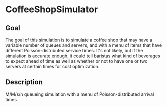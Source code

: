 # CoffeeShopSimulator

## Goal
The goal of this simulation is to simulate a coffee shop that may have a variable number of queues and servers, and with a menu of items that have different Poisson-distributed service times. It's not likely, but if the simulation is accurate enough, it could tell baristas what kind of beverages to expect ahead of time as well as whether or not to have one or two servers at certain times for cost optimization.

## Description
M/M/s/n queueing simulation with a menu of Poisson-distributed arrival times










